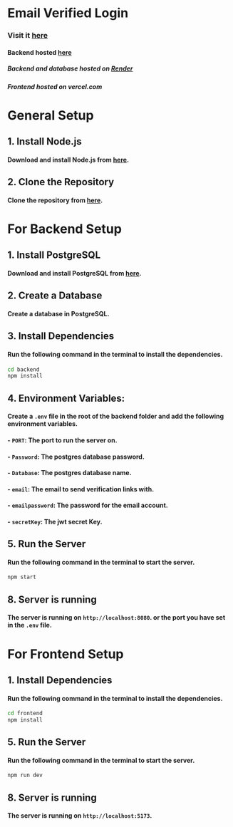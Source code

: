 # Email Verified Login
### Visit it [here](https://email-verified-login.vercel.app/)
#### Backend hosted [here](https://emailverifiedlogin.onrender.com/)
##### Backend and database hosted on [Render](render.com)
##### Frontend hosted on vercel.com


# General Setup

## 1. Install Node.js
#### Download and install Node.js from [here](https://nodejs.org/en/download/).

## 2. Clone the Repository
#### Clone the repository from [here](https://github.com/ImaginedTime/EmailVerifiedLogin.git).

# For Backend Setup

## 1. Install PostgreSQL
#### Download and install PostgreSQL from [here](https://www.postgresql.org/download/).

## 2. Create a Database
#### Create a database in PostgreSQL.

## 3. Install Dependencies
#### Run the following command in the terminal to install the dependencies.
```bash
cd backend
npm install
```

## 4. Environment Variables:
#### Create a `.env` file in the root of the backend folder and add the following environment variables.

####   - `PORT`: The port to run the server on.
####   - `Password`: The postgres database password.
####   - `Database`: The postgres database name.
####   - `email`: The email to send verification links with.
####   - `emailpassword`: The password for the email account.
####   - `secretKey`: The jwt secret Key.


## 5. Run the Server
#### Run the following command in the terminal to start the server.
```bash
npm start
```

## 8. Server is running
#### The server is running on `http://localhost:8080`. or the port you have set in the `.env` file.


# For Frontend Setup

## 1. Install Dependencies
#### Run the following command in the terminal to install the dependencies.
```bash
cd frontend
npm install
```

## 5. Run the Server
#### Run the following command in the terminal to start the server.
```bash
npm run dev
```

## 8. Server is running
#### The server is running on `http://localhost:5173`.